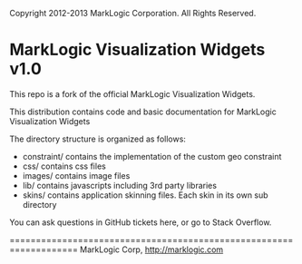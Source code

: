Copyright 2012-2013 MarkLogic Corporation.  All Rights Reserved.

# MarkLogic Visualization Widgets v1.0

This repo is a fork of the official MarkLogic Visualization Widgets. 

This distribution contains code and basic documentation for MarkLogic Visualization Widgets

The directory structure is organized as follows:

- constraint/    contains the implementation of the custom geo constraint
- css/           contains css files
- images/        contains image files
- lib/           contains javascripts including 3rd party libraries
- skins/         contains application skinning files. Each skin in its own sub directory

You can ask questions in GitHub tickets here, or go to Stack Overflow. 

===================================================================
MarkLogic Corp, http://marklogic.com
